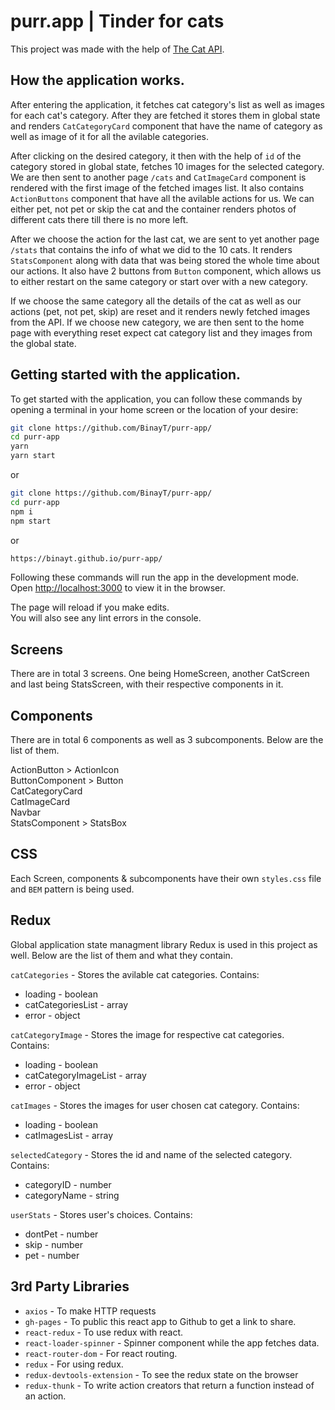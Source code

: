 # purr.app | Tinder for cats

This project was made with the help of [The Cat API](https://thecatapi.com/).

## How the application works.

After entering the application, it fetches cat category's list as well as images for each cat's category. After they are fetched it stores them in global state and renders `CatCategoryCard` component that have the name of category as well as image of it for all the avilable categories.

After clicking on the desired category, it then with the help of `id` of the category stored in global state, fetches 10 images for the selected category. We are then sent to another page `/cats` and `CatImageCard` component is rendered with the first image of the fetched images list. It also contains `ActionButtons` component that have all the avilable actions for us. We can either pet, not pet or skip the cat and the container renders photos of different cats there till there is no more left.

After we choose the action for the last cat, we are sent to yet another page `/stats` that contains the info of what we did to the 10 cats. It renders `StatsComponent` along with data that was being stored the whole time about our actions. It also have 2 buttons from `Button` component, which allows us to either restart on the same category or start over with a new category.

If we choose the same category all the details of the cat as well as our actions (pet, not pet, skip) are reset and it renders newly fetched images from the API. If we choose new category, we are then sent to the home page with everything reset expect cat category list and they images from the global state.

## Getting started with the application.

To get started with the application, you can follow these commands by opening a terminal in your home screen or the location of your desire:

```sh
git clone https://github.com/BinayT/purr-app/
cd purr-app
yarn
yarn start
```

or

```sh
git clone https://github.com/BinayT/purr-app/
cd purr-app
npm i
npm start
```

or

```sh
https://binayt.github.io/purr-app/
```

Following these commands will run the app in the development mode.\
Open [http://localhost:3000](http://localhost:3000) to view it in the browser.

The page will reload if you make edits.\
You will also see any lint errors in the console.

## Screens

There are in total 3 screens. One being HomeScreen, another CatScreen and last being StatsScreen, with their respective components in it.

## Components

There are in total 6 components as well as 3 subcomponents. Below are the list of them.

ActionButton > ActionIcon\
ButtonComponent > Button\
CatCategoryCard\
CatImageCard\
Navbar\
StatsComponent > StatsBox

## CSS

Each Screen, components & subcomponents have their own `styles.css` file and `BEM` pattern is being used.

## Redux

Global application state managment library Redux is used in this project as well. Below are the list of them and what they contain.

`catCategories` - Stores the avilable cat categories. Contains:
- loading - boolean
- catCategoriesList - array
- error - object

`catCategoryImage` - Stores the image for respective cat categories. Contains:
- loading - boolean
- catCategoryImageList - array
- error - object

`catImages` - Stores the images for user chosen cat category. Contains:
- loading - boolean
- catImagesList - array

`selectedCategory` - Stores the id and name of the selected category. Contains:
- categoryID - number
- categoryName - string

`userStats` - Stores user's choices. Contains:
- dontPet - number
- skip - number
- pet - number

## 3rd Party Libraries

- `axios` - To make HTTP requests
- `gh-pages` - To public this react app to Github to get a link to share.
- `react-redux` - To use redux with react.
- `react-loader-spinner` - Spinner component while the app fetches data.
- `react-router-dom` - For react routing.
- `redux` - For using redux.
- `redux-devtools-extension` - To see the redux state on the browser
- `redux-thunk` - To write action creators that return a function instead of an action.
